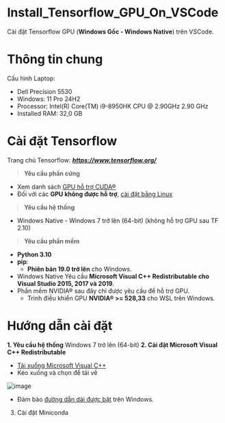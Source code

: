 # Install_Tensorflow_GPU_On_VSCode
Cài đặt Tensorflow GPU (**Windows Gốc - Windows Native**) trên VSCode.

# Thông tin chung
Cấu hình Laptop:
- Dell Precision 5530
- Windows: 11 Pro 24H2
- Processor: Intel(R) Core(TM) i9-8950HK CPU @ 2.90GHz   2.90 GHz
- Installed RAM: 32,0 GB

# Cài đặt Tensorflow
Trang chủ Tensorflow: _**https://www.tensorflow.org/**_

> **Yêu cầu phần cứng**
- Xem danh sách [GPU hỗ trợ CUDA®](https://developer.nvidia.com/cuda-gpus)
- Đối với các **GPU không được hỗ trợ**, [cài đặt bằng Linux](https://www.tensorflow.org/install/source)

> **Yêu cầu hệ thống**
- Windows Native - Windows 7 trở lên (64-bit) (không hỗ trợ GPU sau TF 2.10)

> **Yêu cầu phần mềm**
- **Python 3.10**
- **pip**:
  + **Phiên bản 19.0 trở lên** cho Windows.
- Windows Native Yêu cầu **Microsoft Visual C++ Redistributable cho Visual Studio 2015, 2017 và 2019**.
- Phần mềm NVIDIA® sau đây chỉ được yêu cầu để hỗ trợ GPU.
  + Trình điều khiển GPU **NVIDIA® >= 528,33** cho WSL trên Windows.

# Hướng dẫn cài đặt
**1. Yêu cầu hệ thống**
Windows 7 trở lên (64-bit)
**2. Cài đặt Microsoft Visual C++ Redistributable**
- [Tải xuống Microsoft Visual C++](https://support.microsoft.com/help/2977003/the-latest-supported-visual-c-downloads)
- Kéo xuống và chọn để tải về

![image](https://github.com/user-attachments/assets/bd878fd7-893a-457a-a716-5ed3f14f74c9)

* Đảm bảo [đường dẫn dài được bật](https://superuser.com/questions/1119883/windows-10-enable-ntfs-long-paths-policy-option-missing) trên Windows.
3. Cài đặt Miniconda
